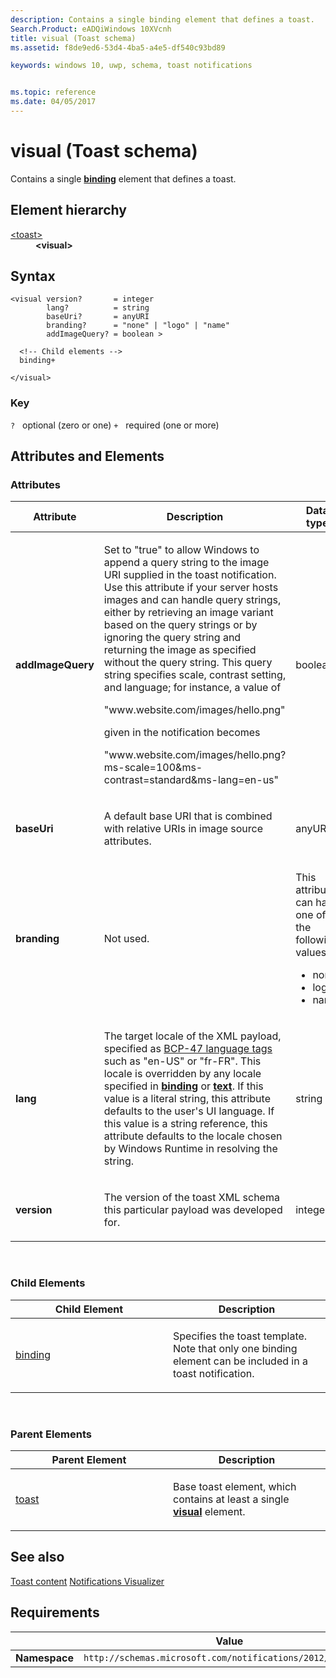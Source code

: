 ```yaml
---
description: Contains a single binding element that defines a toast.
Search.Product: eADQiWindows 10XVcnh
title: visual (Toast schema)
ms.assetid: f8de9ed6-53d4-4ba5-a4e5-df540c93bd89

keywords: windows 10, uwp, schema, toast notifications


ms.topic: reference
ms.date: 04/05/2017
---
```


# visual (Toast schema)




Contains a single [**binding**](../tilesschema/element-binding.md) element that defines a toast.

## Element hierarchy

<dl>
<dt><a href="element-toast.md">&lt;toast&gt;</a></dt>
<dd><b>&lt;visual&gt;</b></dd>
</dl>

## Syntax

``` syntax
<visual version?       = integer
        lang?          = string
        baseUri?       = anyURI
        branding?      = "none" | "logo" | "name"
        addImageQuery? = boolean >

  <!-- Child elements -->
  binding+

</visual>
```

### Key

`?`   optional (zero or one)
`+`   required (one or more)

## Attributes and Elements


### Attributes

<table>
<colgroup>
<col width="20%" />
<col width="20%" />
<col width="20%" />
<col width="20%" />
<col width="20%" />
</colgroup>
<thead>
<tr class="header">
<th>Attribute</th>
<th>Description</th>
<th>Data type</th>
<th>Required</th>
<th>Default value</th>
</tr>
</thead>
<tbody>
<tr class="odd">
<td><strong>addImageQuery</strong></td>
<td><p>Set to &quot;true&quot; to allow Windows to append a query string to the image URI supplied in the toast notification. Use this attribute if your server hosts images and can handle query strings, either by retrieving an image variant based on the query strings or by ignoring the query string and returning the image as specified without the query string. This query string specifies scale, contrast setting, and language; for instance, a value of</p>
<p>&quot;www.website.com/images/hello.png&quot;</p>
<p>given in the notification becomes</p>
<p>&quot;www.website.com/images/hello.png?ms-scale=100&amp;ms-contrast=standard&amp;ms-lang=en-us&quot;</p></td>
<td>boolean</td>
<td>No</td>
<td>false</td>
</tr>
<tr class="even">
<td><strong>baseUri</strong></td>
<td><p>A default base URI that is combined with relative URIs in image source attributes.</p></td>
<td>anyURI</td>
<td>No</td>
<td>ms-appx:///</td>
</tr>
<tr class="odd">
<td><strong>branding</strong></td>
<td><p>Not used.</p></td>
<td><p>This attribute can have one of the following values:</p>
<ul>
<li>none</li>
<li>logo</li>
<li>name</li>
</ul></td>
<td>No</td>
<td>None</td>
</tr>
<tr class="even">
<td><strong>lang</strong></td>
<td><p>The target locale of the XML payload, specified as <a href="https://go.microsoft.com/fwlink/p/?linkid=227302">BCP-47 language tags</a>  such as &quot;en-US&quot; or &quot;fr-FR&quot;. This locale is overridden by any locale specified in <a href="element-binding.md"><strong>binding</strong></a> or <a href="element-text.md"><strong>text</strong></a>. If this value is a literal string, this attribute defaults to the user's UI language. If this value is a string reference, this attribute defaults to the locale chosen by Windows Runtime in resolving the string.</p></td>
<td>string</td>
<td>No</td>
<td>None</td>
</tr>
<tr class="odd">
<td><strong>version</strong></td>
<td><p>The version of the toast XML schema this particular payload was developed for.</p></td>
<td>integer</td>
<td>No</td>
<td>1</td>
</tr>
</tbody>
</table>

 

### Child Elements

<table>
<colgroup>
<col width="50%" />
<col width="50%" />
</colgroup>
<thead>
<tr class="header">
<th>Child Element</th>
<th>Description</th>
</tr>
</thead>
<tbody>
<tr class="odd">
<td><a href="element-binding.md">binding</a> </td>
<td><p>Specifies the toast template. Note that only one binding element can be included in a toast notification.</p></td>
</tr>
</tbody>
</table>

 

### Parent Elements

<table>
<colgroup>
<col width="50%" />
<col width="50%" />
</colgroup>
<thead>
<tr class="header">
<th>Parent Element</th>
<th>Description</th>
</tr>
</thead>
<tbody>
<tr class="odd">
<td><a href="element-toast.md">toast</a> </td>
<td><p>Base toast element, which contains at least a single <a href="element-visual.md"><strong>visual</strong></a>  element.</p></td>
</tr>
</tbody>
</table>

## See also

[Toast content](/windows/apps/design/shell/tiles-and-notifications/adaptive-interactive-toasts)
[Notifications Visualizer](windows/apps/design/shell/tiles-and-notifications/notifications-visualizer)


## Requirements

|          | Value |
|----------|--------------|
| **Namespace** | `http://schemas.microsoft.com/notifications/2012/toast.xsd` |

 

 
